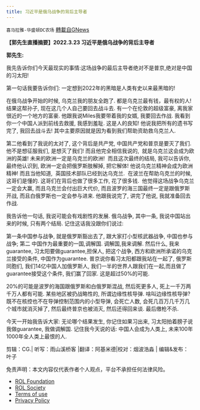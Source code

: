 ```yaml
---
title: 习近平是俄乌战争的背后主导者
---
```

`喜马拉雅-华盛顿DC农场` [轉載自GNews](https://gnews.org/zh-hans/2266119/)

**【郭先生直播摘要】2022.3.23 习近平是俄乌战争的背后主导者**

**郭先生:**

我先告诉你们今天最现实的事情:这场战争的最后主导者绝对不是普京,绝对是中国的习太阳!

第一句话我要告诉你们: 一定想到2022年的黑暗是人类有史以来最黑暗的!

在俄乌战争开始的时候, 乌克兰我的朋友全跑了. 都是乌克兰最有钱，最有权的人! 结果这帮孙子, 现在这几个人自己要回去战斗去. 有一个在伦敦的超级富豪, 离我家很近的一个地方的富豪. 他跟我说Miles我要带着我的女婿, 我要回去作战. 我看到你一个中国人派到前线去救援, 我感到羞耻. 这是人的良知! 他说我把所有的遗书写完了, 我回去战斗去! 其中主要原因就是因为看到我们帮助资助救乌克兰人.

第二他看到了我说的太对了, 这个背后是共产党, 中国共产党和普京是要灭了我们. 他不是想征服我们, 是想灭了我们! 而且他完全相信我说的,  就是乌克兰这会成为欧洲的英雄! 未来的欧洲一定是乌克兰的欧洲!  而且这次最终的结局, 我可以告诉你, 最终他认识到, 欧洲一定会把俄罗斯肢解掉, 把它解体! 他说乌克兰精神会成为欧洲精神! 而且当他知道,  英国技术部队已经到达乌克兰.  在波兰在帮助乌克兰的时候, 这哥们是懂的. 这哥们在背后也做了很多工作, 花了很多钱.  他觉得这场战争乌克兰一定会大赢, 而且乌克兰会付出巨大代价, 而且波罗的海三国最终一定是跟俄罗斯开战, 而且白俄罗斯也一定会参与进来. 他跟我说完了, 讲完了他说, 我就准备回去作战.

我告诉他一句话, 我说可能会有戏剧性的发展. 俄乌战争, 其中一条, 我说中国站出来的时候, 只有两个结局.  记住这话我没跟你们说过:

第一条中国参与战争, 就是俄罗斯豁出去了, 跟大家打小型核武器战争, 中国也参与战争; 第二 中国作为最重要的一国,调解国. 调解国,我来调解. 然后什么, 我来guarantee, 习太阳要做guarantee,担保人, 把这个战争, 西方和欧洲所承诺的乌克兰接受的条件, 中国作为guarantee. 普京说你看习太阳都跟我站在一起了, 俄罗斯同胞们, 我们14亿中国人加俄罗斯人, 我们一半的世界人跟我们在一起,而且做了guarantee接受这个条件, 我们赢了回家.  这是超过50%的可能.

20%的可能是波罗的海国跟俄罗斯和白俄罗斯混战, 然后死更多人, 死上一千万两千万人都有可能. 某些地区被扔战略性的, 所谓边缘性核导弹. 啥叫边缘性核导弹? 既不在核控也不在导弹控制范围内的小型导弹, 会死亡人数, 会死几百万几千万几个城市就消灭掉了,  然后最终普京也被消灭, 然后还得回来谈.  最后缴枪不杀.

今天一开始我告诉大家: 无论哪个结果发生, 你记住如果习出来, 习太阳拍着膀子说我做guarantee, 我做调解国. 记住我今天说的话: 中国人会成为人类上, 未来100年1000年全人类上最恨的人.

剪辑：CG.| 听写：雨山溪桥客 |翻译：阿基米德|校对：烟波浩淼 | 编辑&发布： 叶子

 

免责声明：本文内容仅代表作者个人观点，平台不承担任何法律风险。

- [ROL Foundation](https://rolfoundation.org/)
- [ROL Society](https://rolsociety.org/)
- [Terms of use](https://gnews.org/terms-of-use-3/)
- [Privacy Policy](https://gnews.org/privacy-policy/)
